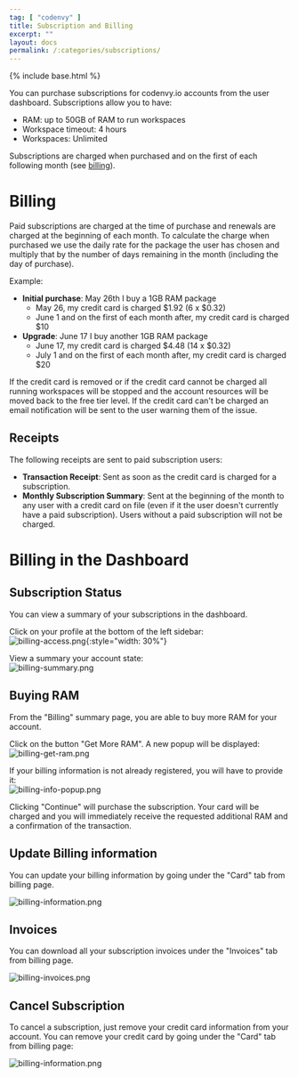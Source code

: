 ```yaml
---
tag: [ "codenvy" ]
title: Subscription and Billing
excerpt: ""
layout: docs
permalink: /:categories/subscriptions/
---
```

{% include base.html %}


You can purchase subscriptions for codenvy.io accounts from the user dashboard. Subscriptions allow you to have:  
- RAM: up to 50GB of RAM to run workspaces  
- Workspace timeout: 4 hours  
- Workspaces: Unlimited  

Subscriptions are charged when purchased and on the first of each following month (see [billing]({{base}}{{site.links["user-subscriptions"]}}#billing)).

# Billing

Paid subscriptions are charged at the time of purchase and renewals are charged at the beginning of each month. To calculate the charge when purchased we use the daily rate for the package the user has chosen and multiply that by the number of days remaining in the month (including the day of purchase).

Example:  
- **Initial purchase**: May 26th I buy a 1GB RAM package  
  - May 26, my credit card is charged $1.92 (6 x $0.32)  
  - June 1 and on the first of each month after, my credit card is charged $10  
- **Upgrade**: June 17 I buy another 1GB RAM package  
  - June 17, my credit card is charged $4.48 (14 x $0.32)  
  - July 1 and on the first of each month after, my credit card is charged $20  

If the credit card is removed or if the credit card cannot be charged all running workspaces will be stopped and the account resources will be moved back to the free tier level.  If the credit card can't be charged an email notification will be sent to the user warning them of the issue.

## Receipts

The following receipts are sent to paid subscription users:  
- **Transaction Receipt**: Sent as soon as the credit card is charged for a subscription.  
- **Monthly Subscription Summary**: Sent at the beginning of the month to any user with a credit card on file (even if it the user doesn't currently have a paid subscription). Users without a paid subscription will not be charged.  

# Billing in the Dashboard

## Subscription Status

You can view a summary of your subscriptions in the dashboard.

Click on your profile at the bottom of the left sidebar:  
![billing-access.png]({{base}}/docs/assets/imgs/codenvy/billing-access.png){:style="width: 30%"}

View a summary your account state:  
![billing-summary.png]({{base}}/docs/assets/imgs/codenvy/billing-summary.png)

## Buying RAM

From the "Billing" summary page, you are able to buy more RAM for your account.

Click on the button "Get More RAM". A new popup will be displayed:  
![billing-get-ram.png]({{base}}/docs/assets/imgs/codenvy/billing-get-ram.png)

If your billing information is not already registered, you will have to provide it:  
![billing-info-popup.png]({{base}}/docs/assets/imgs/codenvy/billing-info-popup.png)

Clicking "Continue" will purchase the subscription. Your card will be charged and you will immediately receive the requested additional RAM and a confirmation of the transaction.

## Update Billing information
You can update your billing information by going under the "Card" tab from billing page.

![billing-information.png]({{base}}/docs/assets/imgs/codenvy/billing-information.png)

## Invoices

You can download all your subscription invoices under the "Invoices" tab from billing page.

![billing-invoices.png]({{base}}/docs/assets/imgs/codenvy/billing-invoices.png)

## Cancel Subscription

To cancel a subscription, just remove your credit card information from your account. You can remove your credit card by going under the "Card" tab from billing page:

![billing-information.png]({{base}}/docs/assets/imgs/codenvy/billing-information.png)
